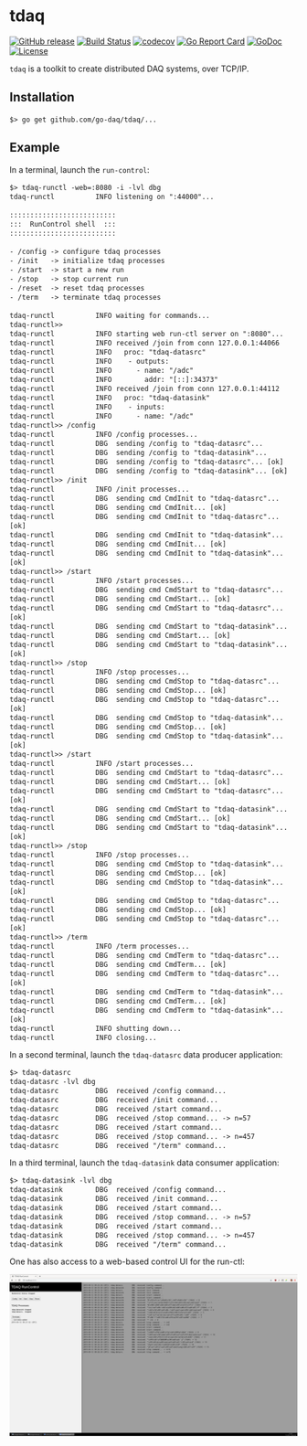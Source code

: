 # tdaq

[![GitHub release](https://img.shields.io/github/release/go-daq/tdaq.svg)](https://github.com/go-daq/tdaq/releases)
[![Build Status](https://travis-ci.org/go-daq/tdaq.svg?branch=master)](https://travis-ci.org/go-daq/tdaq)
[![codecov](https://codecov.io/gh/go-daq/tdaq/branch/master/graph/badge.svg)](https://codecov.io/gh/go-daq/tdaq)
[![Go Report Card](https://goreportcard.com/badge/github.com/go-daq/tdaq)](https://goreportcard.com/report/github.com/go-daq/tdaq)
[![GoDoc](https://godoc.org/github.com/go-daq/tdaq?status.svg)](https://godoc.org/github.com/go-daq/tdaq)
[![License](https://img.shields.io/badge/License-BSD--3-blue.svg)](https://github.com/go-daq/tdaq/license)

`tdaq` is a toolkit to create distributed DAQ systems, over TCP/IP.

## Installation

```
$> go get github.com/go-daq/tdaq/...
```

## Example

In a terminal, launch the `run-control`:

```
$> tdaq-runctl -web=:8080 -i -lvl dbg
tdaq-runctl          INFO listening on ":44000"...

::::::::::::::::::::::::::
:::  RunControl shell  :::
::::::::::::::::::::::::::

- /config -> configure tdaq processes
- /init   -> initialize tdaq processes
- /start  -> start a new run
- /stop   -> stop current run
- /reset  -> reset tdaq processes
- /term   -> terminate tdaq processes

tdaq-runctl          INFO waiting for commands...
tdaq-runctl>>
tdaq-runctl          INFO starting web run-ctl server on ":8080"...
tdaq-runctl          INFO received /join from conn 127.0.0.1:44066
tdaq-runctl          INFO   proc: "tdaq-datasrc"
tdaq-runctl          INFO    - outputs:
tdaq-runctl          INFO      - name: "/adc"
tdaq-runctl          INFO        addr: "[::]:34373"
tdaq-runctl          INFO received /join from conn 127.0.0.1:44112
tdaq-runctl          INFO   proc: "tdaq-datasink"
tdaq-runctl          INFO    - inputs:
tdaq-runctl          INFO      - name: "/adc"
tdaq-runctl>> /config
tdaq-runctl          INFO /config processes...
tdaq-runctl          DBG  sending /config to "tdaq-datasrc"...
tdaq-runctl          DBG  sending /config to "tdaq-datasink"...
tdaq-runctl          DBG  sending /config to "tdaq-datasrc"... [ok]
tdaq-runctl          DBG  sending /config to "tdaq-datasink"... [ok]
tdaq-runctl>> /init
tdaq-runctl          INFO /init processes...
tdaq-runctl          DBG  sending cmd CmdInit to "tdaq-datasrc"...
tdaq-runctl          DBG  sending cmd CmdInit... [ok]
tdaq-runctl          DBG  sending cmd CmdInit to "tdaq-datasrc"... [ok]
tdaq-runctl          DBG  sending cmd CmdInit to "tdaq-datasink"...
tdaq-runctl          DBG  sending cmd CmdInit... [ok]
tdaq-runctl          DBG  sending cmd CmdInit to "tdaq-datasink"... [ok]
tdaq-runctl>> /start
tdaq-runctl          INFO /start processes...
tdaq-runctl          DBG  sending cmd CmdStart to "tdaq-datasrc"...
tdaq-runctl          DBG  sending cmd CmdStart... [ok]
tdaq-runctl          DBG  sending cmd CmdStart to "tdaq-datasrc"... [ok]
tdaq-runctl          DBG  sending cmd CmdStart to "tdaq-datasink"...
tdaq-runctl          DBG  sending cmd CmdStart... [ok]
tdaq-runctl          DBG  sending cmd CmdStart to "tdaq-datasink"... [ok]
tdaq-runctl>> /stop
tdaq-runctl          INFO /stop processes...
tdaq-runctl          DBG  sending cmd CmdStop to "tdaq-datasrc"...
tdaq-runctl          DBG  sending cmd CmdStop... [ok]
tdaq-runctl          DBG  sending cmd CmdStop to "tdaq-datasrc"... [ok]
tdaq-runctl          DBG  sending cmd CmdStop to "tdaq-datasink"...
tdaq-runctl          DBG  sending cmd CmdStop... [ok]
tdaq-runctl          DBG  sending cmd CmdStop to "tdaq-datasink"... [ok]
tdaq-runctl>> /start
tdaq-runctl          INFO /start processes...
tdaq-runctl          DBG  sending cmd CmdStart to "tdaq-datasrc"...
tdaq-runctl          DBG  sending cmd CmdStart... [ok]
tdaq-runctl          DBG  sending cmd CmdStart to "tdaq-datasrc"... [ok]
tdaq-runctl          DBG  sending cmd CmdStart to "tdaq-datasink"...
tdaq-runctl          DBG  sending cmd CmdStart... [ok]
tdaq-runctl          DBG  sending cmd CmdStart to "tdaq-datasink"... [ok]
tdaq-runctl>> /stop
tdaq-runctl          INFO /stop processes...
tdaq-runctl          DBG  sending cmd CmdStop to "tdaq-datasink"...
tdaq-runctl          DBG  sending cmd CmdStop... [ok]
tdaq-runctl          DBG  sending cmd CmdStop to "tdaq-datasink"... [ok]
tdaq-runctl          DBG  sending cmd CmdStop to "tdaq-datasrc"...
tdaq-runctl          DBG  sending cmd CmdStop... [ok]
tdaq-runctl          DBG  sending cmd CmdStop to "tdaq-datasrc"... [ok]
tdaq-runctl>> /term
tdaq-runctl          INFO /term processes...
tdaq-runctl          DBG  sending cmd CmdTerm to "tdaq-datasrc"...
tdaq-runctl          DBG  sending cmd CmdTerm... [ok]
tdaq-runctl          DBG  sending cmd CmdTerm to "tdaq-datasrc"... [ok]
tdaq-runctl          DBG  sending cmd CmdTerm to "tdaq-datasink"...
tdaq-runctl          DBG  sending cmd CmdTerm... [ok]
tdaq-runctl          DBG  sending cmd CmdTerm to "tdaq-datasink"... [ok]
tdaq-runctl          INFO shutting down...
tdaq-runctl          INFO closing...
```

In a second terminal, launch the `tdaq-datasrc` data producer application:

```
$> tdaq-datasrc
tdaq-datasrc -lvl dbg
tdaq-datasrc         DBG  received /config command...
tdaq-datasrc         DBG  received /init command...
tdaq-datasrc         DBG  received /start command...
tdaq-datasrc         DBG  received /stop command... -> n=57
tdaq-datasrc         DBG  received /start command...
tdaq-datasrc         DBG  received /stop command... -> n=457
tdaq-datasrc         DBG  received "/term" command...
```

In a third terminal, launch the `tdaq-datasink` data consumer application:

```
$> tdaq-datasink -lvl dbg
tdaq-datasink        DBG  received /config command...
tdaq-datasink        DBG  received /init command...
tdaq-datasink        DBG  received /start command...
tdaq-datasink        DBG  received /stop command... -> n=57
tdaq-datasink        DBG  received /start command...
tdaq-datasink        DBG  received /stop command... -> n=457
tdaq-datasink        DBG  received "/term" command...
```

One has also access to a web-based control UI for the run-ctl:

![web-ui](https://github.com/go-daq/tdaq/raw/master/testdata/webui_golden.png)
